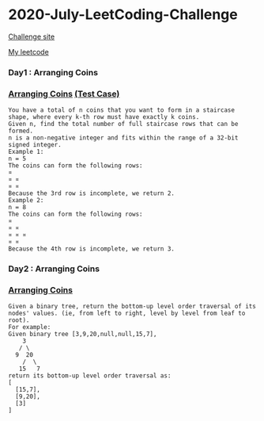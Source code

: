 # 2020-July-LeetCoding-Challenge
[Challenge site](https://leetcode.com/explore/challenge/card/july-leetcoding-challenge/)

[My leetcode](https://leetcode.com/eehsiao/)


### Day1 : Arranging Coins

###  [Arranging Coins](https://github.com/eehsiao/LeetCoding-Challenge/blob/master/July2020/day1-arrangingCoins.go) [(Test Case)](https://github.com/eehsiao/LeetCoding-Challenge/blob/master/July2020/day1-arrangingCoins_test.go)
```
You have a total of n coins that you want to form in a staircase shape, where every k-th row must have exactly k coins.
Given n, find the total number of full staircase rows that can be formed.
n is a non-negative integer and fits within the range of a 32-bit signed integer.
Example 1:
n = 5
The coins can form the following rows:
¤
¤ ¤
¤ ¤
Because the 3rd row is incomplete, we return 2.
Example 2:
n = 8
The coins can form the following rows:
¤
¤ ¤
¤ ¤ ¤
¤ ¤
Because the 4th row is incomplete, we return 3.
```


### Day2 : Arranging Coins

###  [Arranging Coins](https://github.com/eehsiao/LeetCoding-Challenge/blob/master/July2020/day2-binaryTreeLevelOrderTraversalII.go)
```
Given a binary tree, return the bottom-up level order traversal of its nodes' values. (ie, from left to right, level by level from leaf to root).
For example:
Given binary tree [3,9,20,null,null,15,7],
    3
   / \
  9  20
    /  \
   15   7
return its bottom-up level order traversal as:
[
  [15,7],
  [9,20],
  [3]
]
```